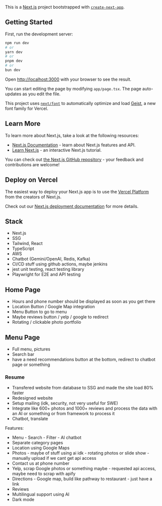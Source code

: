 This is a [Next.js](https://nextjs.org) project bootstrapped with [`create-next-app`](https://nextjs.org/docs/app/api-reference/cli/create-next-app).

## Getting Started

First, run the development server:

```bash
npm run dev
# or
yarn dev
# or
pnpm dev
# or
bun dev
```

Open [http://localhost:3000](http://localhost:3000) with your browser to see the result.

You can start editing the page by modifying `app/page.tsx`. The page auto-updates as you edit the file.

This project uses [`next/font`](https://nextjs.org/docs/app/building-your-application/optimizing/fonts) to automatically optimize and load [Geist](https://vercel.com/font), a new font family for Vercel.

## Learn More

To learn more about Next.js, take a look at the following resources:

- [Next.js Documentation](https://nextjs.org/docs) - learn about Next.js features and API.
- [Learn Next.js](https://nextjs.org/learn) - an interactive Next.js tutorial.

You can check out [the Next.js GitHub repository](https://github.com/vercel/next.js) - your feedback and contributions are welcome!

## Deploy on Vercel

The easiest way to deploy your Next.js app is to use the [Vercel Platform](https://vercel.com/new?utm_medium=default-template&filter=next.js&utm_source=create-next-app&utm_campaign=create-next-app-readme) from the creators of Next.js.

Check out our [Next.js deployment documentation](https://nextjs.org/docs/app/building-your-application/deploying) for more details.


## Stack
- Next.js
- SSG
- Tailwind, React
- TypeScript
- AWS
- Chatbot (Gemini/OpenAI, Redis, Kafka)
- CI/CD stuff using github actions, maybe jenkins
- jest unit testing, react testing library
- Playwright for E2E and API testing

## Home Page
- Hours and phone number should be displayed as soon as you get there
- Location Button / Google Map integration
- Menu Button to go to menu
- Maybe reviews button / yelp / google to redirect
- Rotating / clickable photo portfolio

## Menu Page
- Full menu, pictures
- Search bar
- have a need recommendations button at the bottom, redirect to chatbot page or something

### Resume
- Transfered website from database to SSG and made the site load 80% faster
- Redesigned website
- Setup mailing (idk, security, not very useful for SWE)
- Integrate like 600+ photos and 1000+ reviews and process the data with an AI or something or from framework to process it
- Chatbot, translate

Features:
- Menu - Search - Filter - AI chatbot
- Separate category pages 
- Location using Google Maps
- Photos - maybe of stuff using ai idk - rotating photos or slide show - manually upload if we cant get api access
- Contact us at phone number
- Yelp, scrap Google photos or something maybe - requested api access, maybe need to scrap with apify
- Directions - Google map, build like pathway to restaurant - just have a link
- Reviews 
- Multilingual support using AI
- Dark mode